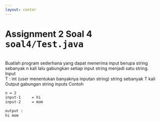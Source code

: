 ```yaml
---
layout: center
---
```


# Assignment 2 Soal 4 <kbd>soal4/<span class='text-teal'>Test.java</span></kbd>

<br>
Buatlah program sederhana yang dapat menerima input berupa string sebanyak n kali lalu gabungkan setiap input string menjadi satu string.

<div class='mt-6 grid grid-cols-[0.2fr_1.5fr] items-center text-sm'>
<span class='text-xs text-white font-extrabold uppercase text-yellow'>Input</span>
<div class='flex flex-col mb-2'>
    <span><span class='italic'>T</span> : int (user menentukan banyaknya inputan string)</span>
    <span>string sebanyak <span class='italic mr-1'>T</span> kali</span>
</div>
<span class='text-xs text-white font-extrabold uppercase text-yellow'>Output</span>
<span>gabungan string inputs</span>
<span class='text-xs text-white font-extrabold uppercase text-yellow'>Contoh</span>
<div class='mt-4 flex flex-col mb-2'>

```bash
n = 2
input-1     = hi
input-2     = mom

output :
hi mom
```

</div>
</div>
